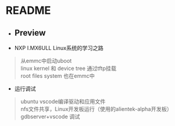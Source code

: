 README
=============

* ## Preview
* NXP I.MX6ULL Linux系统的学习之路  
> 从emmc中启动uboot  
> linux kernel 和 device tree 通过tftp挂载  
> root files system 也在emmc中  

* 运行调试
> ubuntu vscode编译驱动和应用文件  
> nfs文件共享，Linux开发板运行（使用的alientek-alpha开发板）  
> gdbserver+vscode 调试


  
